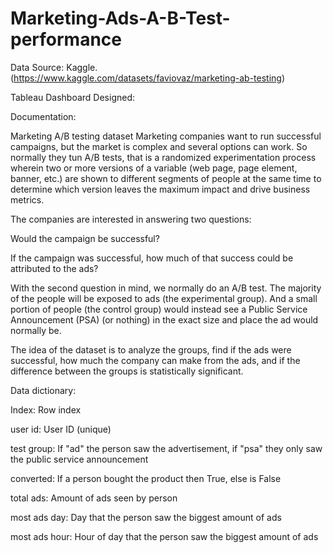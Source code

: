 # Marketing-Ads-A-B-Test-performance

Data Source: Kaggle.(https://www.kaggle.com/datasets/faviovaz/marketing-ab-testing)

Tableau Dashboard Designed: 

Documentation: 

Marketing A/B testing dataset
Marketing companies want to run successful campaigns, but the market is complex and several options can work. So normally they tun A/B tests, that is a randomized experimentation process wherein two or more versions of a variable (web page, page element, banner, etc.) are shown to different segments of people at the same time to determine which version leaves the maximum impact and drive business metrics.

The companies are interested in answering two questions:

Would the campaign be successful?

If the campaign was successful, how much of that success could be attributed to the ads?

With the second question in mind, we normally do an A/B test. The majority of the people will be exposed to ads (the experimental group). And a small portion of people (the control group) would instead see a Public Service Announcement (PSA) (or nothing) in the exact size and place the ad would normally be.

The idea of the dataset is to analyze the groups, find if the ads were successful, how much the company can make from the ads, and if the difference between the groups is statistically significant.

Data dictionary:

Index: Row index

user id: User ID (unique)

test group: If "ad" the person saw the advertisement, if "psa" they only saw the public service announcement

converted: If a person bought the product then True, else is False

total ads: Amount of ads seen by person

most ads day: Day that the person saw the biggest amount of ads

most ads hour: Hour of day that the person saw the biggest amount of ads